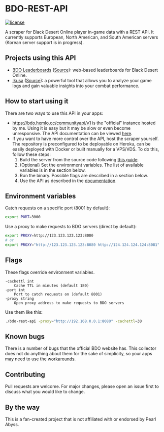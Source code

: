 # BDO-REST-API
[![license](https://img.shields.io/github/license/octoman90/BDO-REST-API)](https://github.com/octoman90/BDO-REST-API/blob/master/LICENSE)

A scraper for Black Desert Online player in-game data with a REST API. It currently supports European, North American, and South American servers (Korean server support is in progress).

## Projects using this API
- [BDO Leaderboards](https://bdo.hemlo.cc/leaderboards) ([Source](https://github.com/octoman90/BDO-Leaderboards)): web-based leaderboards for Black Desert Online.
- [Ikusa](https://ikusa.site) ([Source](https://github.com/sch-28/ikusa_api)): a powerful tool that allows you to analyze your game logs and gain valuable insights into your combat performance.

## How to start using it
There are two ways to use this API in your apps:
* https://bdo.hemlo.cc/communityapi/v1 is the "official" instance hosted by me. Using it is easy but it may be slow or even become unresponsive. The API documentation can be viewed [here](https://gitlab.com/man90/black-desert-social-rest-api/-/tree/master/doc/api/openapi.json).
* If you want to have more control over the API, host the scraper yourself. The repository is preconfigured to be deployable on Heroku, can be easily deployed with Docker or built manually for a VPS/VDS. To do this, follow these steps:
	1. Build the server from the source code following [this guide](doc/buildingFromSource.md).
	2. (Optional) Set the environment variables. The list of available variables is in the section below.
	3. Run the binary. Possible flags are described in a section below.
	4. Use the API as described in the [documentation](https://gitlab.com/man90/black-desert-social-rest-api/-/tree/master/doc/api/openapi.json).

## Environment variables
Catch requests on a specific port (8001 by default):
```bash
export PORT=3000
```

Use a proxy to make requests to BDO servers (direct by default):
```bash
export PROXY=http://123.123.123.123:8080
# or
export PROXY="http://123.123.123.123:8080 http://124.124.124.124:8081"
```

## Flags
These flags override environment variables.
```
-cachettl int
	Cache TTL in minutes (default 180)
-port int
	Port to catch requests on (default 8001)
-proxy string
	Open proxy address to make requests to BDO servers
```
Use them like this:
```bash
./bdo-rest-api -proxy="http://192.168.0.0.1:8080" -cachettl=30
```

## Known bugs
There is a number of bugs that the official BDO website has. This collector does not do anything about them for the sake of simplicity, so your apps may need to use the [workarounds](doc/brokenStuff.md).

## Contributing
Pull requests are welcome. For major changes, please open an issue first to discuss what you would like to change.

## By the way
This is a fan-created project that is not affiliated with or endorsed by Pearl Abyss.
